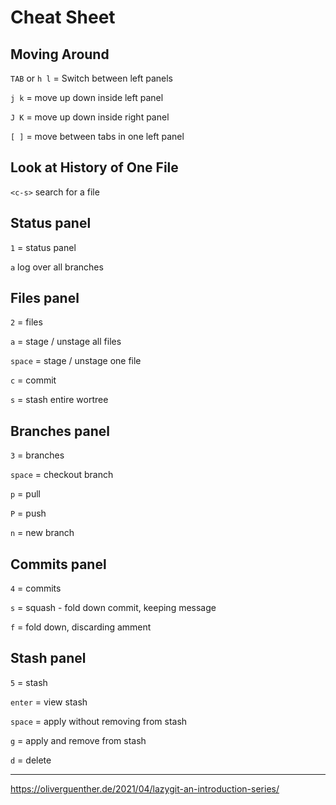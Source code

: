 # Cheat Sheet

## Moving Around

`TAB` or `h l` = Switch between left panels

`j k` = move up down inside left panel

`J K` = move up down inside right panel

`[ ]` = move between tabs in one left panel

## Look at History of One File

`<c-s>` search for a file

## Status panel

`1` = status panel

`a` log over all branches

## Files panel

`2` = files

`a` = stage / unstage all files

`space` = stage / unstage one file

`c` = commit

`s` = stash entire wortree

## Branches panel

`3` = branches

`space` = checkout branch

`p` = pull

`P` = push

`n` = new branch

## Commits panel

`4` = commits

`s` = squash - fold down commit, keeping message

`f` = fold down, discarding amment

## Stash panel

`5` = stash

`enter` = view stash

`space` = apply without removing from stash

`g` = apply and remove from stash

`d` = delete


---

https://oliverguenther.de/2021/04/lazygit-an-introduction-series/
